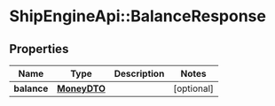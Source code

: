 # ShipEngineApi::BalanceResponse

## Properties
Name | Type | Description | Notes
------------ | ------------- | ------------- | -------------
**balance** | [**MoneyDTO**](MoneyDTO.md) |  | [optional] 


